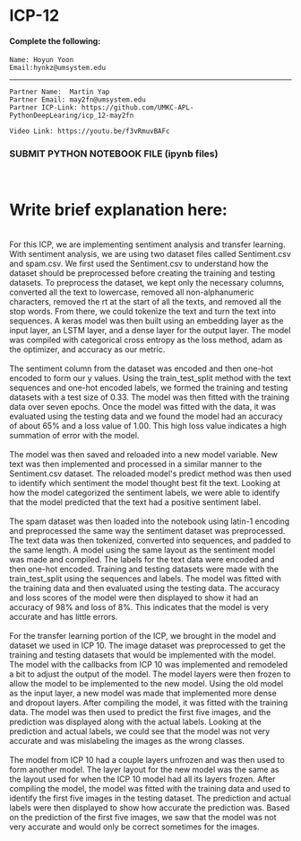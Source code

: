 # ICP-12

#### Complete the following:
```
Name: Hoyun Yoon 
Email:hynkz@umsystem.edu
```
---
```
Partner Name:  Martin Yap
Partner Email: may2fn@umsystem.edu
Partner ICP-Link: https://github.com/UMKC-APL-PythonDeepLearing/icp_12-may2fn
```

```
Video Link: https://youtu.be/f3vRmuvBAFc
```
### SUBMIT PYTHON NOTEBOOK FILE (ipynb files)
<br/>
 
# Write brief explanation here:

<br/>
For this ICP, we are implementing sentiment analysis and transfer learning. With sentiment analysis, we are using two dataset files called Sentiment.csv and spam.csv. We first used the Sentiment.csv to understand how the dataset should be preprocessed before creating the training and testing datasets. To preprocess the dataset, we kept only the necessary columns, converted all the text to lowercase, removed all non-alphanumeric characters, removed the rt at the start of all the texts, and removed all the stop words. From there, we could tokenize the text and turn the text into sequences. A keras model was then built using an embedding layer as the input layer, an LSTM layer, and a dense layer for the output layer. The model was compiled with categorical cross entropy as the loss method, adam as the optimizer, and accuracy as our metric.
<br/><br/>
The sentiment column from the dataset was encoded and then one-hot encoded to form our y values. Using the train_test_split method with the text sequences and one-hot encoded labels, we formed the training and testing datasets with a test size of 0.33. The model was then fitted with the training data over seven epochs. Once the model was fitted with the data, it was evaluated using the testing data and we found the model had an accuracy of about 65% and a loss value of 1.00. This high loss value indicates a high summation of error with the model.
<br/><br/>
The model was then saved and reloaded into a new model variable. New text was then implemented and processed in a similar manner to the Sentiment.csv dataset. The reloaded model's predict method was then used to identify which sentiment the model thought best fit the text. Looking at how the model categorized the sentiment labels, we were able to identify that the model predicted that the text had a positive sentiment label.
<br/><br/>
The spam dataset was then loaded into the notebook using latin-1 encoding and preprocessed the same way the sentiment dataset was preprocessed. The text data was then tokenized, converted into sequences, and padded to the same length. A model using the same layout as the sentiment model was made and compiled. The labels for the text data were encoded and then one-hot encoded. Training and testing datasets were made with the train_test_split using the sequences and labels. The model was fitted with the training data and then evaluated using the testing data. The accuracy and loss scores of the model were then displayed to show it had an accuracy of 98% and loss of 8%. This indicates that the model is very accurate and has little errors.  
<br/><br/>
For the transfer learning portion of the ICP, we brought in the model and dataset we used in ICP 10. The image dataset was preprocessed to get the training and testing datasets that would be implemented with the model. The model with the callbacks from ICP 10 was implemented and remodeled a bit to adjust the output of the model. The model layers were then frozen to allow the model to be implemented to the new model. Using the old model as the input layer, a new model was made that implemented more dense and dropout layers. After compiling the model, it was fitted with the training data. The model was then used to predict the first five images, and the prediction was displayed along with the actual labels. Looking at the prediction and actual labels, we could see that the model was not very accurate and was mislabeling the images as the wrong classes.
<br/><br/>
The model from ICP 10 had a couple layers unfrozen and was then used to form another model. The layer layout for the new model was the same as the layout used for when the ICP 10 model had all its layers frozen. After compiling the model, the model was fitted with the training data and used to identify the first five images in the testing dataset. The prediction and actual labels were then displayed to show how accurate the prediction was. Based on the prediction of the first five images, we saw that the model was not very accurate and would only be correct sometimes for the images.

